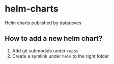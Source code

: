 # helm-charts

Helm charts published by datacoves

## How to add a new helm chart?

1. Add git submodule under `repos`
2. Create a symlink under `helm` to the right folder
